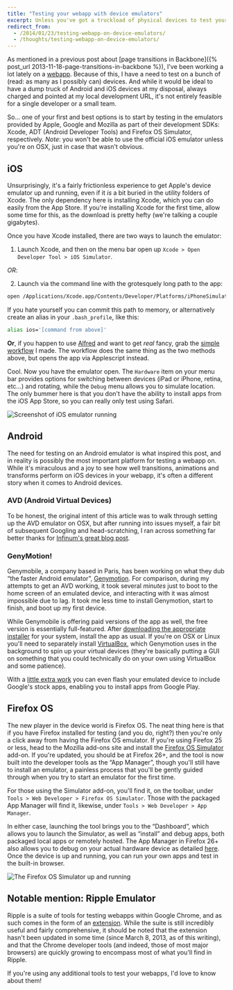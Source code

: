```yaml
---
title: "Testing your webapp with device emulators"
excerpt: Unless you've got a truckload of physical devices to test your webapp on, device emulators are the easiest option to get started testing on different platforms. Here are a few.
redirect_from:
  - /2014/01/23/testing-webapp-on-device-emulators/
  - /thoughts/testing-webapp-on-device-emulators/
---
```


As mentioned in a previous post about [page transitions in Backbone]({% post_url 2013-11-18-page-transitions-in-backbone %}), I've been working a lot lately on a [webapp](http://css-tricks.com/poll-results-sites-vs-apps/). Because of this, I have a need to test on a bunch of (read: as many as I possibly can) devices. And while it would be ideal to have a dump truck of Android and iOS devices at my disposal, always charged and pointed at my local development URL, it's not entirely feasible for a single developer or a small team.

So… one of your first and best options is to start by testing in the emulators provided by Apple, Google and Mozilla as part of their development SDKs: Xcode, ADT (Android Developer Tools) and Firefox OS Simulator, respectively. *Note*: you won't be able to use the official iOS emulator unless you're on OSX, just in case that wasn't obvious.

## iOS

Unsurprisingly, it's a fairly frictionless experience to get Apple's device emulator up and running, even if it *is* a bit buried in the utility folders of Xcode. The only dependency here is installing Xcode, which you can do easily from the App Store. If you're installing Xcode for the first time, allow some time for this, as the download is pretty hefty (we're talking a couple gigabytes).

Once you have Xcode installed, there are two ways to launch the emulator:

1. Launch Xcode, and then on the menu bar open up `Xcode > Open Developer Tool > iOS Simulator`.  

  *OR*:  

2. Launch via the command line with the grotesquely long path to the app:

  ```bash
  open /Applications/Xcode.app/Contents/Developer/Platforms/iPhoneSimulator.platform/Developer/Applications/iPhone\ Simulator.app
  ```

  If you hate yourself you can commit this path to memory, or alternatively create an alias in your `.bash_profile`, like this:

  ```bash
  alias ios='[command from above]'
  ```

  **Or**, if you happen to use [Alfred](http://alfredapp.com) and want to get *real* fancy, grab the [simple workflow](https://github.com/mikefowler/alfred-workflows) I made. The workflow does the same thing as the two methods above, but opens the app via Applescript instead.

Cool. Now you have the emulator open. The `Hardware` item on your menu bar provides options for switching between devices (iPad or iPhone, retina, etc…) and rotating, while the `Debug` menu allows you to simulate location. The only bummer here is that you don't have the ability to install apps from the iOS App Store, so you can really only test using Safari.

![Screenshot of iOS emulator running](http://f.cl.ly/items/0K04143a3B2X0G1l232H/Screen%20Shot%202013-12-11%20at%206.25.24%20PM.png)

## Android

The need for testing on an Android emulator is what inspired this post, and in reality is possibly the most important platform for testing a webapp on. While it's miraculous and a joy to see how well transitions, animations and transforms perform on iOS devices in your webapp, it's often a different story when it comes to Android devices.

### AVD (Android Virtual Devices)

To be honest, the original intent of this article was to walk through setting up the AVD emulator on OSX, but after running into issues myself, a fair bit of subsequent Googling and head-scratching, I ran across something far better thanks for [Infinum's great blog post](http://www.infinum.co/the-capsized-eight/articles/is-your-android-emulator-just-too-slow).

### GenyMotion!

Genymobile, a company based in Paris, has been working on what they dub “the faster Android emulator”, [Genymotion](http://www.genymotion.com/). For comparison, during my attempts to get an AVD working, it took several *minutes* just to boot to the home screen of an emulated device, and interacting with it was almost impossible due to lag. It took me less time to install Genymotion, start to finish, and boot up my first device.

While Genymobile is offering paid versions of the app as well, the free version is essentially full-featured. After [downloading the appropriate installer](https://cloud.genymotion.com/page/launchpad/download/) for your system, install the app as usual. If you're on OSX or Linux you'll need to separately install [VirtualBox](https://www.virtualbox.org/wiki/Downloads), which Genymotion uses in the background to spin up your virtual devices (they're basically putting a GUI on something that you could technically do on your own using VirtualBox and some patience).

With a [little extra work](http://stackoverflow.com/questions/20121883/how-to-install-google-play-service-in-the-genymotion-ubuntu-13-04-currently-i) you can even flash your emulated device to include Google's stock apps, enabling you to install apps from Google Play.

## Firefox OS

The new player in the device world is Firefox OS. The neat thing here is that if you have Firefox installed for testing (and you do, right?) then you're only a click away from having the Firefox OS emulator. If you're using Firefox 25 or less, head to the Mozilla add-ons site and install the [Firefox OS Simulator](https://addons.mozilla.org/en-US/firefox/addon/firefox-os-simulator/) add-on. If you're updated, you should be at Firefox 26+, and the tool is now built into the developer tools as the “App Manager”, though you'll still have to install an emulator, a painless process that you'll be gently guided through when you try to start an emulator for the first time.

For those using the Simulator add-on, you'll find it, on the toolbar, under `Tools > Web Developer > Firefox OS Simulator`. Those with the packaged App Manager will find it, likewise, under `Tools > Web Developer > App Manager`.

In either case, launching the tool brings you to the “Dashboard”, which allows you to launch the Simulator, as well as “install” and debug apps, both packaged local apps or remotely hosted. The App Manager in Firefox 26+ also allows you to debug on your actual hardware device as detailed [here](https://hacks.mozilla.org/2013/10/introducing-the-firefox-os-app-manager/). Once the device is up and running, you can run your own apps and test in the built-in browser.

![The Firefox OS Simulator up and running](http://cl.ly/image/361u0A2h310D/Screen%20Shot%202014-01-23%20at%206.17.25%20PM.png)

## Notable mention: Ripple Emulator

Ripple is a suite of tools for testing webapps within Google Chrome, and as such comes in the form of an [extension](https://chrome.google.com/webstore/detail/ripple-emulator-beta/geelfhphabnejjhdalkjhgipohgpdnoc?hl=en). While the suite is still incredibly useful and fairly comprehensive, it should be noted that the extension hasn't been updated in some time (since March 8, 2013, as of this writing), and that the Chrome developer tools (and indeed, those of most major browsers) are quickly growing to encompass most of what you'll find in Ripple.

If you're using any additional tools to test your webapps, I'd love to know about them!
